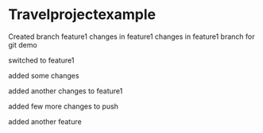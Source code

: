 # Travelprojectexample

Created branch feature1
changes in feature1
changes in feature1 branch for git demo



switched to feature1

added some changes

added another changes to feature1

added few more changes to push


added another feature